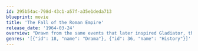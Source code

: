 ```yaml
---
id: 295b54ac-798d-43c1-a57f-a35e1deda713
blueprint: movie
title: 'The Fall of the Roman Empire'
release_date: '1964-03-24'
overview: "Drawn from the same events that later inspired Gladiator, the film charts the power-hungry greed and father-son betrayal that led to Rome's collapse at the bloody hands of the Barbarians."
genres: '[{"id": 18, "name": "Drama"}, {"id": 36, "name": "History"}]'
---
```

